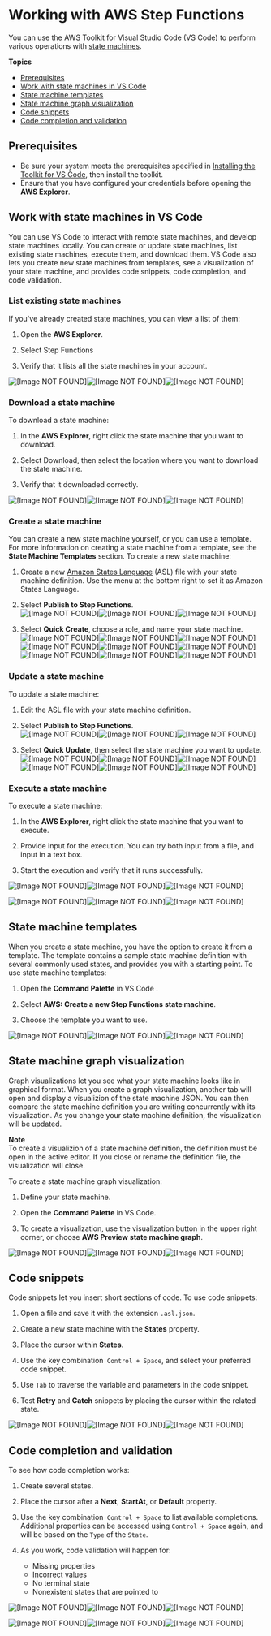 # Working with AWS Step Functions<a name="bulding-stepfunctions"></a>

You can use the AWS Toolkit for Visual Studio Code \(VS Code\) to perform various operations with [state machines](https://docs.aws.amazon.com/step-functions/latest/dg/welcome.html)\.

**Topics**
+ [Prerequisites](#bulding-stepfunctions-pre)
+ [Work with state machines in VS Code](#starting-stepfunctions)
+ [State machine templates](#templates-stepfunctions)
+ [State machine graph visualization](#bulding-stepfunctions-visualizations)
+ [Code snippets](#bulding-stepfunctions-code-snippets)
+ [Code completion and validation](#bulding-stepfunctions-code-completion)

## Prerequisites<a name="bulding-stepfunctions-pre"></a>
+ Be sure your system meets the prerequisites specified in [Installing the Toolkit for VS Code](setup-toolkit.md#setup-prereq), then install the toolkit\.
+ Ensure that you have configured your credentials before opening the **AWS Explorer**\.

## Work with state machines in VS Code<a name="starting-stepfunctions"></a>

You can use VS Code to interact with remote state machines, and develop state machines locally\. You can create or update state machines, list existing state machines, execute them, and download them\. VS Code also lets you create new state machines from templates, see a visualization of your state machine, and provides code snippets, code completion, and code validation\.

### List existing state machines<a name="starting-sfn-list"></a>

If you've already created state machines, you can view a list of them:

1. Open the **AWS Explorer**\.

1. Select Step Functions

1. Verify that it lists all the state machines in your account\.

![\[Image NOT FOUND\]](http://docs.aws.amazon.com/toolkit-for-vscode/latest/userguide/images/sfn_aws-explorer.png)![\[Image NOT FOUND\]](http://docs.aws.amazon.com/toolkit-for-vscode/latest/userguide/)![\[Image NOT FOUND\]](http://docs.aws.amazon.com/toolkit-for-vscode/latest/userguide/)

### Download a state machine<a name="sfn-download"></a>

To download a state machine:

1. In the **AWS Explorer**, right click the state machine that you want to download\.

1. Select Download, then select the location where you want to download the state machine\.

1. Verify that it downloaded correctly\.

![\[Image NOT FOUND\]](http://docs.aws.amazon.com/toolkit-for-vscode/latest/userguide/images/sfn_download.png)![\[Image NOT FOUND\]](http://docs.aws.amazon.com/toolkit-for-vscode/latest/userguide/)![\[Image NOT FOUND\]](http://docs.aws.amazon.com/toolkit-for-vscode/latest/userguide/)

### Create a state machine<a name="starting-sfn-create"></a>

You can create a new state machine yourself, or you can use a template\. For more information on creating a state machine from a template, see the **State Machine Templates** section\. To create a new state machine:

1. Create a new [Amazon States Language](https://docs.aws.amazon.com/step-functions/latest/dg/concepts-amazon-states-language.html) \(ASL\) file with your state machine definition\. Use the menu at the bottom right to set it as Amazon States Language\.

1. Select **Publish to Step Functions**\.  
![\[Image NOT FOUND\]](http://docs.aws.amazon.com/toolkit-for-vscode/latest/userguide/images/sfn_publish.png)![\[Image NOT FOUND\]](http://docs.aws.amazon.com/toolkit-for-vscode/latest/userguide/)![\[Image NOT FOUND\]](http://docs.aws.amazon.com/toolkit-for-vscode/latest/userguide/)

1. Select **Quick Create**, choose a role, and name your state machine\.  
![\[Image NOT FOUND\]](http://docs.aws.amazon.com/toolkit-for-vscode/latest/userguide/images/sfn_publish_create_1.png)![\[Image NOT FOUND\]](http://docs.aws.amazon.com/toolkit-for-vscode/latest/userguide/)![\[Image NOT FOUND\]](http://docs.aws.amazon.com/toolkit-for-vscode/latest/userguide/)  
![\[Image NOT FOUND\]](http://docs.aws.amazon.com/toolkit-for-vscode/latest/userguide/images/sfn_publish_create_2.png)![\[Image NOT FOUND\]](http://docs.aws.amazon.com/toolkit-for-vscode/latest/userguide/)![\[Image NOT FOUND\]](http://docs.aws.amazon.com/toolkit-for-vscode/latest/userguide/)  
![\[Image NOT FOUND\]](http://docs.aws.amazon.com/toolkit-for-vscode/latest/userguide/images/sfn_publish_create_3.png)![\[Image NOT FOUND\]](http://docs.aws.amazon.com/toolkit-for-vscode/latest/userguide/)![\[Image NOT FOUND\]](http://docs.aws.amazon.com/toolkit-for-vscode/latest/userguide/)

### Update a state machine<a name="starting-sfn-update"></a>

To update a state machine:

1. Edit the ASL file with your state machine definition\.

1. Select **Publish to Step Functions**\.  
![\[Image NOT FOUND\]](http://docs.aws.amazon.com/toolkit-for-vscode/latest/userguide/images/sfn_publish.png)![\[Image NOT FOUND\]](http://docs.aws.amazon.com/toolkit-for-vscode/latest/userguide/)![\[Image NOT FOUND\]](http://docs.aws.amazon.com/toolkit-for-vscode/latest/userguide/)

1. Select **Quick Update**, then select the state machine you want to update\.  
![\[Image NOT FOUND\]](http://docs.aws.amazon.com/toolkit-for-vscode/latest/userguide/images/sfn_publish_update_1.png)![\[Image NOT FOUND\]](http://docs.aws.amazon.com/toolkit-for-vscode/latest/userguide/)![\[Image NOT FOUND\]](http://docs.aws.amazon.com/toolkit-for-vscode/latest/userguide/)  
![\[Image NOT FOUND\]](http://docs.aws.amazon.com/toolkit-for-vscode/latest/userguide/images/sfn_publish_update_2.png)![\[Image NOT FOUND\]](http://docs.aws.amazon.com/toolkit-for-vscode/latest/userguide/)![\[Image NOT FOUND\]](http://docs.aws.amazon.com/toolkit-for-vscode/latest/userguide/)

### Execute a state machine<a name="starting-sfn-execute"></a>

To execute a state machine:

1. In the **AWS Explorer**, right click the state machine that you want to execute\.

1. Provide input for the execution\. You can try both input from a file, and input in a text box\.

1. Start the execution and verify that it runs successfully\.

![\[Image NOT FOUND\]](http://docs.aws.amazon.com/toolkit-for-vscode/latest/userguide/images/sfn_start_execution_1.png)![\[Image NOT FOUND\]](http://docs.aws.amazon.com/toolkit-for-vscode/latest/userguide/)![\[Image NOT FOUND\]](http://docs.aws.amazon.com/toolkit-for-vscode/latest/userguide/)

![\[Image NOT FOUND\]](http://docs.aws.amazon.com/toolkit-for-vscode/latest/userguide/images/sfn_start_execution_2.png)![\[Image NOT FOUND\]](http://docs.aws.amazon.com/toolkit-for-vscode/latest/userguide/)![\[Image NOT FOUND\]](http://docs.aws.amazon.com/toolkit-for-vscode/latest/userguide/)

## State machine templates<a name="templates-stepfunctions"></a>

When you create a state machine, you have the option to create it from a template\. The template contains a sample state machine definition with several commonly used states, and provides you with a starting point\. To use state machine templates:

1. Open the **Command Palette** in VS Code \.

1. Select **AWS: Create a new Step Functions state machine**\.

1. Choose the template you want to use\.

![\[Image NOT FOUND\]](http://docs.aws.amazon.com/toolkit-for-vscode/latest/userguide/images/sfn_template_2.png)![\[Image NOT FOUND\]](http://docs.aws.amazon.com/toolkit-for-vscode/latest/userguide/)![\[Image NOT FOUND\]](http://docs.aws.amazon.com/toolkit-for-vscode/latest/userguide/)

## State machine graph visualization<a name="bulding-stepfunctions-visualizations"></a>

Graph visualizations let you see what your state machine looks like in graphical format\. When you create a graph visualization, another tab will open and display a visualizion of the state machine JSON\. You can then compare the state machine definition you are writing concurrently with its visualization\. As you change your state machine definition, the visualization will be updated\.

**Note**  
To create a visualizion of a state machine definition, the definition must be open in the active editor\. If you close or rename the definition file, the visualization will close\.

To create a state machine graph visualization:

1. Define your state machine\.

1. Open the **Command Palette** in VS Code\.

1. To create a visualization, use the visualization button in the upper right corner, or choose **AWS Preview state machine graph**\.

![\[Image NOT FOUND\]](http://docs.aws.amazon.com/toolkit-for-vscode/latest/userguide/images/sfn_code_and_graph.png)![\[Image NOT FOUND\]](http://docs.aws.amazon.com/toolkit-for-vscode/latest/userguide/)![\[Image NOT FOUND\]](http://docs.aws.amazon.com/toolkit-for-vscode/latest/userguide/)

## Code snippets<a name="bulding-stepfunctions-code-snippets"></a>

Code snippets let you insert short sections of code\. To use code snippets:

1. Open a file and save it with the extension `.asl.json`\. 

1. Create a new state machine with the **States** property\.

1. Place the cursor within **States**\.

1. Use the key combination` Control + Space`, and select your preferred code snippet\.

1. Use `Tab` to traverse the variable and parameters in the code snippet\.

1. Test **Retry** and **Catch** snippets by placing the cursor within the related state\.

![\[Image NOT FOUND\]](http://docs.aws.amazon.com/toolkit-for-vscode/latest/userguide/images/sfn_code_snippets.png)![\[Image NOT FOUND\]](http://docs.aws.amazon.com/toolkit-for-vscode/latest/userguide/)![\[Image NOT FOUND\]](http://docs.aws.amazon.com/toolkit-for-vscode/latest/userguide/)

## Code completion and validation<a name="bulding-stepfunctions-code-completion"></a>

To see how code completion works:

1. Create several states\.

1. Place the cursor after a **Next**, **StartAt**, or **Default** property\.

1. Use the key combination` Control + Space` to list available completions\. Additional properties can be accessed using `Control + Space` again, and will be based on the `Type` of the `State`\.

1. As you work, code validation will happen for:
   + Missing properties
   + Incorrect values
   + No terminal state
   + Nonexistent states that are pointed to

![\[Image NOT FOUND\]](http://docs.aws.amazon.com/toolkit-for-vscode/latest/userguide/images/sfn_code_completion_1.png)![\[Image NOT FOUND\]](http://docs.aws.amazon.com/toolkit-for-vscode/latest/userguide/)![\[Image NOT FOUND\]](http://docs.aws.amazon.com/toolkit-for-vscode/latest/userguide/)

![\[Image NOT FOUND\]](http://docs.aws.amazon.com/toolkit-for-vscode/latest/userguide/images/sfn_code_completion_2.png)![\[Image NOT FOUND\]](http://docs.aws.amazon.com/toolkit-for-vscode/latest/userguide/)![\[Image NOT FOUND\]](http://docs.aws.amazon.com/toolkit-for-vscode/latest/userguide/)